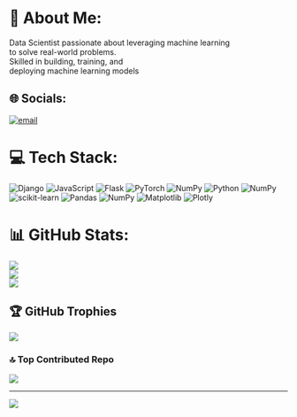 # 💫 About Me:
Data Scientist passionate about leveraging machine learning<br> to solve real-world problems. <br>Skilled in building, training, and<br> deploying machine learning models


## 🌐 Socials:
[![email](https://img.shields.io/badge/Email-D14836?logo=gmail&logoColor=white)](mailto:amonkariuki325@gmail.com) 

# 💻 Tech Stack:
![Django](https://img.shields.io/badge/django-%23092E20.svg?style=for-the-badge&logo=django&logoColor=white) ![JavaScript](https://img.shields.io/badge/javascript-%23323330.svg?style=for-the-badge&logo=javascript&logoColor=%23F7DF1E) ![Flask](https://img.shields.io/badge/flask-%23000.svg?style=for-the-badge&logo=flask&logoColor=white) ![PyTorch](https://img.shields.io/badge/PyTorch-%23EE4C2C.svg?style=for-the-badge&logo=PyTorch&logoColor=white) ![NumPy](https://img.shields.io/badge/numpy-%23013243.svg?style=for-the-badge&logo=numpy&logoColor=white) ![Python](https://img.shields.io/badge/python-3670A0?style=for-the-badge&logo=python&logoColor=ffdd54) ![NumPy](https://img.shields.io/badge/numpy-%23013243.svg?style=for-the-badge&logo=numpy&logoColor=white) ![scikit-learn](https://img.shields.io/badge/scikit--learn-%23F7931E.svg?style=for-the-badge&logo=scikit-learn&logoColor=white) ![Pandas](https://img.shields.io/badge/pandas-%23150458.svg?style=for-the-badge&logo=pandas&logoColor=white) ![NumPy](https://img.shields.io/badge/numpy-%23013243.svg?style=for-the-badge&logo=numpy&logoColor=white) ![Matplotlib](https://img.shields.io/badge/Matplotlib-%23ffffff.svg?style=for-the-badge&logo=Matplotlib&logoColor=black) ![Plotly](https://img.shields.io/badge/Plotly-%233F4F75.svg?style=for-the-badge&logo=plotly&logoColor=white)
# 📊 GitHub Stats:
![](https://github-readme-stats.vercel.app/api?username=Amon-Mugo&theme=dark&hide_border=false&include_all_commits=false&count_private=false)<br/>
![](https://nirzak-streak-stats.vercel.app/?user=Amon-Mugo&theme=dark&hide_border=false)<br/>
![](https://github-readme-stats.vercel.app/api/top-langs/?username=Amon-Mugo&theme=dark&hide_border=false&include_all_commits=false&count_private=false&layout=compact)

## 🏆 GitHub Trophies
![](https://github-profile-trophy.vercel.app/?username=Amon-Mugo&theme=radical&no-frame=false&no-bg=true&margin-w=4)

### 🔝 Top Contributed Repo
![](https://github-contributor-stats.vercel.app/api?username=Amon-Mugo&limit=5&theme=dark&combine_all_yearly_contributions=true)

---
[![](https://visitcount.itsvg.in/api?id=Amon-Mugo&icon=0&color=0)](https://visitcount.itsvg.in)

<!-- Proudly created with GPRM ( https://gprm.itsvg.in ) -->
